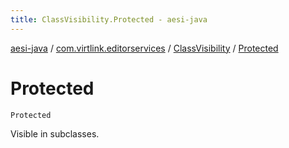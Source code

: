 ```yaml
---
title: ClassVisibility.Protected - aesi-java
---
```


[aesi-java](../../index.html) / [com.virtlink.editorservices](../index.html) / [ClassVisibility](index.html) / [Protected](.)

# Protected

`Protected`

Visible in subclasses.

